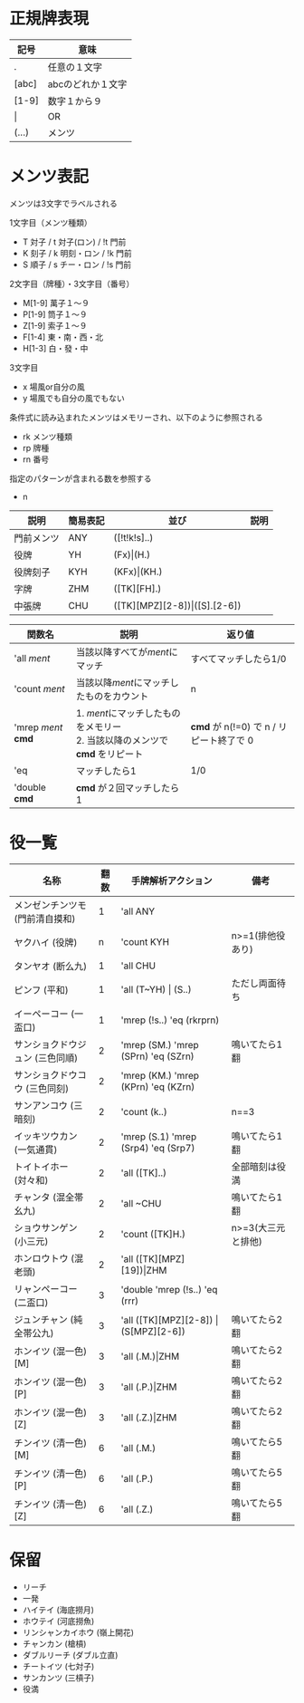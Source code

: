 # 正規牌表現
|記号|意味
|--|--
|.|任意の１文字
|[abc]|abcのどれか１文字
|[1-9]|数字１から９
|\||OR
|(…)|メンツ

# メンツ表記
メンツは3文字でラベルされる

1文字目（メンツ種類）
- T 対子 / t 対子(ロン) / !t 門前
- K 刻子 / k 明刻・ロン / !k 門前
- S 順子 / s チー・ロン / !s 門前

2文字目（牌種）・3文字目（番号）
- M[1-9] 萬子１～９
- P[1-9] 筒子１～９
- Z[1-9] 索子１～９
- F[1-4] 東・南・西・北
- H[1-3] 白・發・中

3文字目
- x 場風or自分の風
- y 場風でも自分の風でもない

条件式に読み込まれたメンツはメモリーされ、以下のように参照される
- rk メンツ種類
- rp 牌種 
- rn 番号

指定のパターンが含まれる数を参照する
- n

|説明|簡易表記|並び|説明|
|--|--|--|--|
|門前メンツ|ANY|([!t!k!s]..)
|役牌|YH|(Fx)\|(H.)
|役牌刻子|KYH|(KFx)\|(KH.)
|字牌|ZHM|([TK][FH].)
|中張牌|CHU|([TK][MPZ][2-8])\|([S].[2-6])|

|関数名|説明|返り値
|--|--|--|
|'all *ment*|当該以降すべてが*ment*にマッチ|すべてマッチしたら1/0
|'count *ment*|当該以降*ment*にマッチしたものをカウント|n
|'mrep *ment* __cmd__|1. *ment*にマッチしたものをメモリー<br>2. 当該以降のメンツで __cmd__ をリピート| __cmd__ が n(!=0) で n / リピート終了で 0
|'eq|マッチしたら1|1/0
|'double __cmd__|__cmd__ が２回マッチしたら1

# 役一覧
|名称|翻数|手牌解析アクション|備考|
|--|--|--|--|
|メンゼンチンツモ (門前清自摸和)|1|'all ANY
|ヤクハイ (役牌)|n|'count KYH|n>=1(排他役あり)
|タンヤオ (断么九)|1|'all CHU
|ピンフ (平和)|1|'all (T~YH) \| (S..)|ただし両面待ち
|イーペーコー (一盃口)|1|'mrep (!s..) 'eq (rkrprn)|
|サンショクドウジュン (三色同順)|2|'mrep (SM.) 'mrep (SPrn) 'eq (SZrn)|鳴いてたら1翻
|サンショクドウコウ (三色同刻)|2|'mrep (KM.) 'mrep (KPrn) 'eq (KZrn)
|サンアンコウ (三暗刻)|2|'count (k..)|n==3
|イッキツウカン (一気通貫)|2|'mrep (S.1) 'mrep (Srp4) 'eq (Srp7)|鳴いてたら1翻
|トイトイホー (対々和)|2|'all ([TK]..)|全部暗刻は役満
|チャンタ (混全帯幺九)|2|'all ~CHU|鳴いてたら1翻
|ショウサンゲン (小三元)|2|'count ([TK]H.)|n>=3(大三元と排他)
|ホンロウトウ (混老頭)|2|'all ([TK][MPZ][19])\|ZHM
|リャンペーコー (二盃口)|3|'double 'mrep (!s..) 'eq (rrr)
|ジュンチャン (純全帯公九)|3|'all ([TK][MPZ][2-8]) \| (S[MPZ][2-6])|鳴いてたら2翻
|ホンイツ (混一色)[M]|3|'all (.M.)\|ZHM|鳴いてたら2翻
|ホンイツ (混一色)[P]|3|'all (.P.)\|ZHM|鳴いてたら2翻
|ホンイツ (混一色)[Z]|3|'all (.Z.)\|ZHM|鳴いてたら2翻
|チンイツ (清一色)[M]|6|'all (.M.)|鳴いてたら5翻
|チンイツ (清一色)[P]|6|'all (.P.)|鳴いてたら5翻
|チンイツ (清一色)[Z]|6|'all (.Z.)|鳴いてたら5翻





# 保留
- リーチ
- 一発
- ハイテイ (海底撈月)
- ホウテイ (河底撈魚)
- リンシャンカイホウ (嶺上開花)
- チャンカン (槍槓)
- ダブルリーチ (ダブル立直)
- チートイツ (七対子)
- サンカンツ (三槓子)
- 役満
